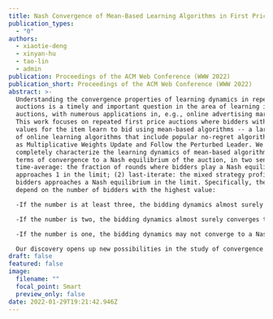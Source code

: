 ```yaml
---
title: Nash Convergence of Mean-Based Learning Algorithms in First Price Auctions
publication_types:
  - "0"
authors:
  - xiaotie-deng
  - xinyan-hu
  - tao-lin
  - admin
publication: Proceedings of the ACM Web Conference (WWW 2022)
publication_short: Proceedings of the ACM Web Conference (WWW 2022)
abstract: >-
  Understanding the convergence properties of learning dynamics in repeated
  auctions is a timely and important question in the area of learning in
  auctions, with numerous applications in, e.g., online advertising markets.
  This work focuses on repeated first price auctions where bidders with fixed
  values for the item learn to bid using mean-based algorithms -- a large class
  of online learning algorithms that include popular no-regret algorithms such
  as Multiplicative Weights Update and Follow the Perturbed Leader. We
  completely characterize the learning dynamics of mean-based algorithms, in
  terms of convergence to a Nash equilibrium of the auction, in two senses: (1)
  time-average: the fraction of rounds where bidders play a Nash equilibrium
  approaches 1 in the limit; (2) last-iterate: the mixed strategy profile of
  bidders approaches a Nash equilibrium in the limit. Specifically, the results
  depend on the number of bidders with the highest value:

  -If the number is at least three, the bidding dynamics almost surely converges to a Nash equilibrium of the auction, both in time-average and in last-iterate.  

  -If the number is two, the bidding dynamics almost surely converges to a Nash equilibrium in time-average but not necessarily in last-iterate.

  -If the number is one, the bidding dynamics may not converge to a Nash equilibrium in time-average nor in last-iterate. 

  Our discovery opens up new possibilities in the study of convergence dynamics of learning algorithms.
draft: false
featured: false
image:
  filename: ""
  focal_point: Smart
  preview_only: false
date: 2022-01-29T19:21:42.946Z
---
```

